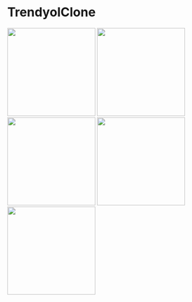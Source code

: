 # TrendyolClone

<img src="https://user-images.githubusercontent.com/59707019/149653291-a98be322-1b9e-40c4-9d7f-e0f678a325bc.png" width=200/>
<img src="https://user-images.githubusercontent.com/59707019/149653297-b45af91c-0e48-426e-99f0-6720a5f639a5.png" width=200/>
<img src="https://user-images.githubusercontent.com/59707019/149653298-e08af62a-f363-4c60-890b-312068623561.png" width=200/>
<img src="https://user-images.githubusercontent.com/59707019/149653300-9f2853ac-49a0-4630-b7e8-cb502d9e19e8.png" width=200/>
<img src="https://user-images.githubusercontent.com/59707019/149653302-9cb98663-93d7-4455-a61a-d1e31214beef.png" width=200/>
